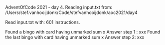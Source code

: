 AdventOfCode 2021 - day 4.
Reading input.txt from: /Users/stef.vanhooijdonk/Code/stefvanhooijdonk/aoc2021/day4

Read input.txt with: 601 instructions.

Found a bingo with card having unmarked sum x
Answer step 1 : xxx
Found the last bingo with card having unmarked sum x
Answer step 2: xxx
